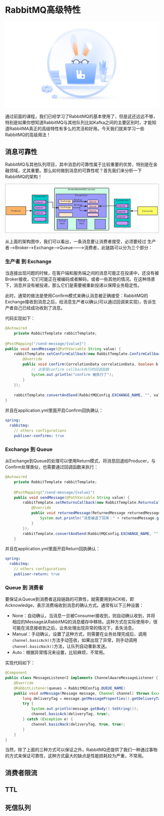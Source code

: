 # RabbitMQ高级特性

![rabbitmq-advanced](../../images/rabbit-mq/rabbitmq-advanced.jpeg)

通过前面的课程，我们已经学习了RabbitMQ的基本使用了，但是这还远远不够，特别是如果你想知道RabbitMQ与其他队列比如Kafka之间的主要区别时，才能知道RabbitMA真正的高级特性有多么的灵活和好用。今天我们就来学习一些RabbitMQ的高级用法！

## 消息可靠性

RabbitMQ与其他队列项目，其中消息的可靠性属于比较重要的优势，特别是在金融领域，尤其重要。那么如何做到消息的可靠性呢？首先我们来分析一下RabbitMQ的架构！

![rabbitmq-architecture](../../images/rabbit-mq/rabbitmq-architecture.png)

从上面的架构图中，我们可以看出，一条消息要让消费者接受，必须要经过 生产者-->Broker-->Exchange-->Queue--->消费者，此链路可以分为三个部分：
### 生产者 到 Exchange

当连接出现问题的时候，在客户端和服务端之间的消息可能正在投递中，还没有被Broker接收，它们可能正在被编码或者解码，或者一些其他的情况。在这种场景下，消息并没有被投递，那么它们是需要被重新投递以保障业务稳定性。

此时，通常的做法是使用Confirm模式来确认消息被正确接受：RabbitMQ的Exchange接收到消息之后，给消息生产者以确认(可以通过回调来实现)，告诉生产者自己已经成功收到了消息。

代码实现如下：
```java
@Autowired
    private RabbitTemplate rabbitTemplate;

@PostMapping("/send-message/{value}")
public void sendMessage(@PathVariable String value) {
    rabbitTemplate.setConfirmCallback(new RabbitTemplate.ConfirmCallback() {
        @Override
        public void confirm(CorrelationData correlationData, boolean b, String s) {
            // 这里是confirm callback执行的回调函数
            System.out.println("confirm 被执行了");
        }
    });

    rabbitTemplate.convertAndSend(RabbitMQConfig.EXCHANGE_NAME, "", value);
}
```

并且在application.yml里面开启Confirm回执确认：
```yml
spring:
  rabbitmq:
    // others configurations
    publiser-confirms: true
```
### Exchange 到 Queue

从Exchange到Queue的处理可以使用Return模式，将消息回退给Producer，与Confirm处理类似，也需要通过回调函数来执行：

```java
@Autowired
    private RabbitTemplate rabbitTemplate;

    @PostMapping("/send-message/{value}")
    public void sendMessage(@PathVariable String value) {
        rabbitTemplate.setReturnsCallback(new RabbitTemplate.ReturnsCallback() {
            @Override
            public void returnedMessage(ReturnedMessage returnedMessage) {
                System.out.println("消息被退了回来：" + returnedMessage.getMessage().toString());
            }
        });
        rabbitTemplate.convertAndSend(RabbitMQConfig.EXCHANGE_NAME, "", value);
    }
```

并且在application.yml里面开启Return回执确认：
```yml
spring:
  rabbitmq:
    // others configurations
    publiser-return: true
```

### Queue 到 消费者

要保证从Queue到消费者这段链路的可靠性，就需要用到ACK啦，即Acknowledge，表示消费端收到消息的确认方式。通常有以下三种设置：
* None：自动确认，当消息一旦被Consumer接收到，则自动确认收到，并将相应的Message从RabbitMQ的消息缓存中移除。这种方式在实际使用中，很可能在消息接收到之后，业务处理出现异常的情况下，丢失消息。
* Manual：手动确认，设置了这种方式，则需要在业务处理完成后，调用`channel.basicAck()`方法手动签收，如果出现了异常，则手动调用`channel.basicNack()`方法，让队列自动重新发送。
* Auto：根据异常情况来设置，比较麻烦，不常用。

实现代码如下：
```java
@Component
public class MessageListener2 implements ChannelAwareMessageListener {
    @Override
    @RabbitListener(queues = RabbitMQConfig.QUEUE_NAME)
    public void onMessage(Message message, Channel channel) throws Exception {
        long deliveryTag = message.getMessageProperties().getDeliveryTag();
        try {
            System.out.println(message.getBody().toString());
            channel.basicAck(deliveryTag, true);
        } catch (Exception e) {
            channel.basicNack(deliveryTag, true, true);
        }
    }
}
```

当然，除了上面的三种方式可以保证之外，RabbitMQ还提供了我们一种通过事物的方式来保证可靠性，这种方式最大的缺点是性能损耗较为严重，不常用。

## 消费者限流

## TTL

## 死信队列

